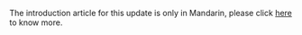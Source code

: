 The introduction article for this update is only in Mandarin, please click [here](https://lab.depositar.io/zh-tw/news/240830_1/) to know more.
